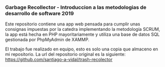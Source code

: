 ### Garbage Recollector - Introduccion a las metodologias de desarrollo de software 2019

Este repositorio contiene una app web pensada para cumplir unas consignas impuestas por la catedra implementando la metodología SCRUM, la app está hecha en PHP mayoritariamente y utiliza una base de datos SQL gestionada por PhpMyAdmin de XAMMP.

El trabajo fue realizado en equipo, esto es solo una copia que almaceno en mi repositorio. La url del repositorio original es la siguiente: <https://github.com/santiago-a-vidal/trash-recolector>